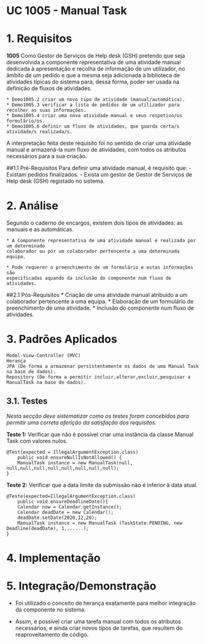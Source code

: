 # UC 1005 - Manual Task

# 1. Requisitos
**1005** Como Gestor de Serviços de Help desk (GSH) pretendo que seja desenvolvida a componente representativa de uma 
	atividade manual dedicada à apresentação e recolha de informação de um utilizador,
	no âmbito de um pedido e que a mesma seja adicionada à biblioteca de atividades típicas do sistema para, dessa forma, 
	poder ser usada na definição de fluxos de atividades.
 
	* Demo1005.2 criar um novo tipo de atividade (manual/automática).
 	* Demo1005.3 verificar a lista de pedidos de um utilizador para recolher as suas informações.
 	* Demo1005.4 criar uma nova atividade manual e seus respetivo/os formulário/os.
 	* Demo1005.6 definir um fluxo de atividades, que guarda certa/s atividade/s realizada/s. 
A interpretação feita deste requisito foi no sentido de criar uma atividade manual e armazená-la num fluxo de atividades, com todos os atributos necessários para a sua criação.

##1.1 Pré-Requisitos 
	Para definir uma atividade manual, é requisito que:
		- Existam pedidos finalizados. 
		- Exista um gestor de Gestor de Serviços de Help desk (GSH) registado no sistema.

# 2. Análise

Segundo o caderno de encargos, existem dois tipos de atividades: as manuais e as automáticas.
	
	* A Componente representativa de uma atividade manual é realizada por um determinado
	colaborador ou por um colaborador pertencente a uma determinada equipa.
	
	* Pode requerer o preenchimento de um formulário e estas informações são
	especificadas aquando da inclusão do componente num fluxo de atividades.

	
##2.1  Pós-Requisitos
		* Criação de uma atividade manual atribuido a um colaborador pertencente a uma equipa. 
		* Elaboração de um formulário de preenchimento de uma atividade.
		* Inclusão do componente num fluxo de atividades.

# 3. Padrões Aplicados
	Model-View-Controller (MVC) 
	Herança 
	JPA (De forma a armazenar persistentemente os dados de uma Manual Task na base de dados).
	Repository (De forma a permitir incluir,alterar,excluir,pesquisar a ManualTask na base de dados).

## 3.1. Testes

*Nesta secção deve sistematizar como os testes foram concebidos para permitir uma correta aferição da
satisfação dos requisitos.*

**Teste 1:** Verificar que não é possível criar uma instância da classe Manual Task com valores nulos.

	@Test(expected = IllegalArgumentException.class)
		public void ensureNullIsNotAllowed() {
		ManualTask instance = new ManualTask(null, null,null,null,null,null,null,null,null);
	}

**Teste 2:** Verificar que a data limite da submissão não é inferior à data atual.

	@Teste(expected=IllegalArgumentException.class)
		public void ensureDeadlineDate(){
		Calendar now = Calendar.getInstance();
		Calendar deadDate = new Calendar();
		deadDate.setDate(2020,12,20);
		ManualTask instance = new ManualTask (TaskState.PENDING, new Deadline(deadDate), 1,......);
	}

# 4. Implementação



# 5. Integração/Demonstração

* Foi utilizado o conceito de herança exatamente para melhor integração da componente no sistema.


* Assim, é possível criar uma tarefa manual com todos os atributos necessários,
e ainda criar novos tipos de tarefas, que resultem do reaproveitamento de código.
  